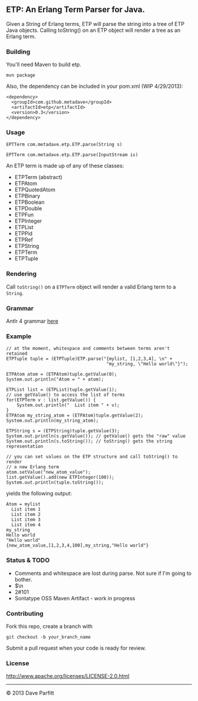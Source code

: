 ## ETP: An Erlang Term Parser for Java. 

Given a String of Erlang terms, ETP will parse the string into a tree of ETP Java objects. Calling toString() on an ETP object will render a tree as an Erlang term.

### Building

You'll need Maven to build etp.

	mvn package

Also, the dependency can be included in your pom.xml (WIP 4/29/2013):

```
<dependency>
  <groupId>com.github.metadave</groupId>
  <artifactId>etp</artifactId>
  <version>0.3</version>
</dependency>
```




### Usage

	EPTTerm com.metadave.etp.ETP.parse(String s)

	EPTTerm com.metadave.etp.ETP.parse(InputStream is)

An ETP term is made up of any of these classes:

- ETPTerm (abstract)	
- ETPAtom
- ETPQuotedAtom
- ETPBinary
- ETPBoolean
- ETPDouble
- ETPFun
- ETPInteger
- ETPList
- ETPPid
- ETPRef
- ETPString
- ETPTerm
- ETPTuple


### Rendering

Call `toString()` on a `ETPTerm` object will render a valid Erlang term to a `String`.


### Grammar

Antlr 4 grammar [here](https://github.com/metadave/etp/blob/master/src/main/java/com/metadave/etp/ETP.g4)


### Example

```
// at the moment, whitespace and comments between terms aren't retained
ETPTuple tuple = (ETPTuple)ETP.parse("{mylist, [1,2,3,4], \n" +
                                      "my_string, \"Hello world\"}");
                                      
ETPAtom atom = (ETPAtom)tuple.getValue(0);
System.out.println("Atom = " + atom);

ETPList list = (ETPList)tuple.getValue(1);
// use getValue() to access the list of terms
for(ETPTerm v : list.getValue()) {
    System.out.println("  List item " + v);
}
ETPAtom my_string_atom = (ETPAtom)tuple.getValue(2);
System.out.println(my_string_atom);

ETPString s = (ETPString)tuple.getValue(3);
System.out.println(s.getValue()); // getValue() gets the "raw" value
System.out.println(s.toString()); // toString() gets the string representation

// you can set values on the ETP structure and call toString() to render
// a new Erlang term
atom.setValue("new_atom_value");
list.getValue().add(new ETPInteger(100));
System.out.println(tuple.toString());
```

yields the following output:

```
Atom = mylist
  List item 1
  List item 2
  List item 3
  List item 4
my_string
Hello world
"Hello world"
{new_atom_value,[1,2,3,4,100],my_string,"Hello world"}
```

### Status & TODO

- Comments and whitespace are lost during parse. Not sure if I'm going to bother.
- $\n
- 2#101
- Sontatype OSS Maven Artifact - work in progress


### Contributing

Fork this repo, create a branch with

	git checkout -b your_branch_name
	
Submit a pull request when your code is ready for review.	
### License

http://www.apache.org/licenses/LICENSE-2.0.html

---

© 2013 Dave Parfitt
